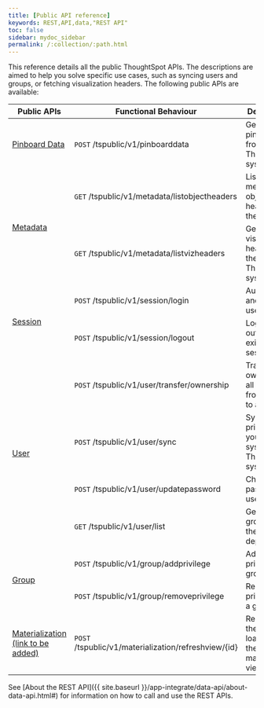 ```yaml
---
title: [Public API reference]
keywords: REST,API,data,"REST API"
toc: false
sidebar: mydoc_sidebar
permalink: /:collection/:path.html
---
```

This reference details all the public ThoughtSpot APIs. The descriptions are
aimed to help you solve specific use cases, such as syncing users and groups, or
fetching visualization headers. The following public APIs are available:
<table>
   <colgroup>
      <col style="width:20%" />
      <col style="width:40%" />
      <col style="width:40%" />
   </colgroup>
   <thead>
      <tr>
         <th>Public APIs</th>
         <th>Functional Behaviour</th>
         <th>Despcription</th>
      </tr>
   </thead>
   <tbody>
      <tr>
         <td><a href="{{ site.baseurl }}/app-integrate/reference/pinboarddata.html">Pinboard Data</a></td>
         <td><code class="api-method-post">POST</code> /tspublic/v1/pinboarddata</td>
         <td>Get the pinboard data from the ThoughtSpot system</td>
      </tr>
     <tr>
         <td rowspan="2"><a href="{{ site.baseurl }}/app-integrate/reference/metadata-api.html">Metadata</a></td>
         <td><code class="api-method-get">GET</code> /tspublic/v1/metadata/listobjectheaders</td>
         <td>List the metadata object headers in the repository</td>
      </tr>
      <tr>
         <td><code class="api-method-get">GET</code> /tspublic/v1/metadata/listvizheaders</td>
         <td>Get the visualization headers from the ThoughtSpot system</td>
      </tr>
      <tr>
         <td rowspan="2"><a href="{{ site.baseurl }}/app-integrate/reference/session-api.html">Session</a></td>
         <td><code class="api-method-post">POST</code> /tspublic/v1/session/login</td>
         <td>Authenticate and login a user</td>
         </tr>
     <tr>
         <td><code class="api-method-post">POST</code> /tspublic/v1/session/logout</td>
         <td>Logout a user out of an existing session</td>
      </tr>
      <tr>
         <td rowspan="4"><a href="{{ site.baseurl }}/app-integrate/reference/user-api.html">User</a></td>
         <td><code class="api-method-post">POST</code> /tspublic/v1/user/transfer/ownership</td>
         <td>Transfer ownership of all objects from one user to another</td>
         </tr>
     <tr>
         <td><code class="api-method-post">POST</code> /tspublic/v1/user/sync</td>
         <td>Synchronize principal from your external system with ThoughtSpot system</td>
      </tr>
      <tr>
         <td><code class="api-method-post">POST</code> /tspublic/v1/user/updatepassword</td>
         <td>Change the password of a user</td>
      </tr>
      <tr>
         <td><code class="api-method-get">GET</code> /tspublic/v1/user/list</td>
         <td>Get all users, groups and their inter-dependencies</td>
      </tr>
      <tr>
         <td rowspan="2"><a href="{{ site.baseurl }}/app-integrate/reference/group-api.html">Group</a></td>
         <td><code class="api-method-post">POST</code> /tspublic/v1/group/addprivilege</td>
         <td>Add a privilege to a group</td>
      </tr>
      <tr>
         <td><code class="api-method-post">POST</code> /tspublic/v1/group/removeprivilege</td>
         <td>Remove a privilege from a group</td>
      </tr>
      <tr>
         <td><a href="{{ site.baseurl }}/app-integrate/reference/group-api.html">Materialization (link to be added)</a></td>
         <td><code class="api-method-post">POST</code> /tspublic/v1/materialization/refreshview/{id}</td>
         <td>Re-execute the query and load data into the materialized view</td>
      </tr>
   </tbody>
</table>

See [About the REST API]({{ site.baseurl
}}/app-integrate/data-api/about-data-api.html#) for information on how to call
and use the REST APIs.

<!-- HIDE THIS UNTIL PUBLIC AND PRIVATE APIs are separated
## Interactive Swagger rest browser

Your ThoughtSpot installation has an interactive REST browser application built
in.  You can view the Swagger content at:

`https://<instance_name>/external/swagger/#/`

You can use the instance to review API documentation and test the APIs before
using them in an application.

{% include warning.html content="The Swagger browser application reveals both
private and public APIs. You should not use the private APIs, their signature
can change without warning breaking your application." %}
-->
